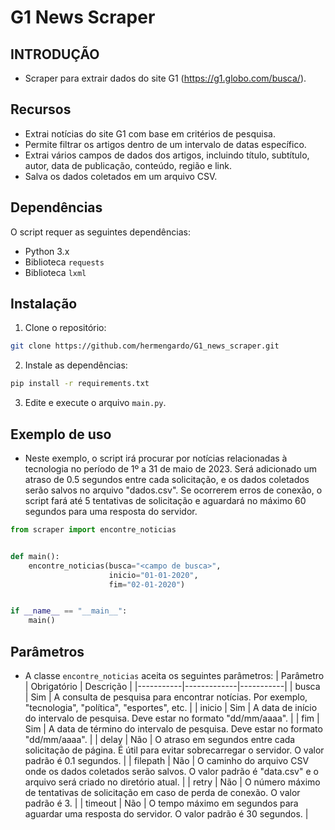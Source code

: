 # **G1 News Scraper**

## **INTRODUÇÃO**
- Scraper para extrair dados do site G1 (https://g1.globo.com/busca/).

## **Recursos**
- Extrai notícias do site G1 com base em critérios de pesquisa.
- Permite filtrar os artigos dentro de um intervalo de datas específico.
- Extrai vários campos de dados dos artigos, incluindo título, subtítulo, autor, data de publicação, conteúdo, região e link.
- Salva os dados coletados em um arquivo CSV.

## Dependências

O script requer as seguintes dependências:

- Python 3.x
- Biblioteca `requests`
- Biblioteca `lxml`



## **Instalação**
1. Clone o repositório:
```sh
git clone https://github.com/hermengardo/G1_news_scraper.git
```

2. Instale as dependências:
```sh
pip install -r requirements.txt
```

3. Edite e execute o arquivo `main.py`.

## Exemplo de uso
- Neste exemplo, o script irá procurar por notícias relacionadas à tecnologia no período de 1º a 31 de maio de 2023. Será adicionado um atraso de 0.5 segundos entre cada solicitação, e os dados coletados serão salvos no arquivo "dados.csv". Se ocorrerem erros de conexão, o script fará até 5 tentativas de solicitação e aguardará no máximo 60 segundos para uma resposta do servidor.

```python
from scraper import encontre_noticias


def main():
    encontre_noticias(busca="<campo de busca>",
                      inicio="01-01-2020",
                      fim="02-01-2020")


if __name__ == "__main__":
    main()
```

## **Parâmetros**
- A classe `encontre_noticias` aceita os seguintes parâmetros:
| Parâmetro | Obrigatório | Descrição |
|-----------|-------------|-----------|
| busca | Sim | A consulta de pesquisa para encontrar notícias. Por exemplo, "tecnologia", "política", "esportes", etc. |
| inicio | Sim | A data de início do intervalo de pesquisa. Deve estar no formato "dd/mm/aaaa". |
| fim | Sim | A data de término do intervalo de pesquisa. Deve estar no formato "dd/mm/aaaa". |
| delay | Não | O atraso em segundos entre cada solicitação de página. É útil para evitar sobrecarregar o servidor. O valor padrão é 0.1 segundos. |
| filepath | Não | O caminho do arquivo CSV onde os dados coletados serão salvos. O valor padrão é "data.csv" e o arquivo será criado no diretório atual. |
| retry | Não | O número máximo de tentativas de solicitação em caso de perda de conexão. O valor padrão é 3. |
| timeout | Não | O tempo máximo em segundos para aguardar uma resposta do servidor. O valor padrão é 30 segundos. |
